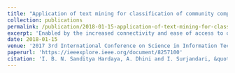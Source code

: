 ```yaml
---
title: "Application of text mining for classification of community complaints and proposals"
collection: publications
permalink: /publication/2018-01-15-application-of-text-mining-for-classification-of-community-complaints-and-proposals
excerpt: 'Enabled by the increased connectivity and ease of access to online services, an increasing number of countries are moving towards participatory decision making. In Jakarta, the Government deploys an e-participation tool to directly involve community associations and citizens in the development planning of the province. The increasing number of participation and the need of immediate response encourage the use of text mining to classify the complaints and proposals automatically. A classification model was built using Support Vector Machine (SVM) algorithm. This study was the first part of research on community complaint and proposals before text clustering and visualization. The result of model development for classifying documents showed that classification model with stemming and synonym recognition was the most accurate among others with 91.37% accuracy rate. Adding the number of training data would improve the accuracy. Based on classification result, the problem of flood and transportation became the most reported problems during January and February 2016. This result indicated that these problems need to be prioritized by the Government of Jakarta.'
date: 2018-01-15
venue: '2017 3rd International Conference on Science in Information Technology (ICSITech)'
paperurl: 'https://ieeexplore.ieee.org/document/8257100'
citation: 'I. B. N. Sanditya Hardaya, A. Dhini and I. Surjandari, &quot;Application of text mining for classification of community complaints and proposals,&quot; 2017, <i>2017 3rd International Conference on Science in Information Technology (ICSITech)</i>. pp. 144-149, doi: 10.1109/ICSITech.2017.8257100.'
---
```

